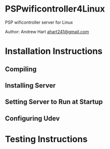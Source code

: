 PSPwificontroller4Linux
=======================

PSP wificontroller server for Linux

Author: Andrew Hart <ahart241@gmail.com>

# Installation Instructions

## Compiling

## Installing Server

## Setting Server to Run at Startup

## Configuring Udev

# Testing Instructions
